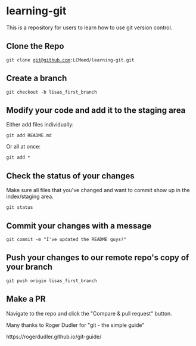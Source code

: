 # learning-git
This is a repository for users to learn how to use git version control.

## Clone the Repo
<code>git clone git@github.com:LCMeed/learning-git.git</code>

## Create a branch
<code>git checkout -b lisas_first_branch</code>

## Modify your code and add it to the staging area
Either add files individually:

<code>git add README.md</code>

Or all at once:

<code>git add *</code>

## Check the status of your changes
Make sure all files that you've changed and want to commit show up in the index/staging area.

<code>git status</code>

## Commit your changes with a message

<code>git commit -m "I've updated the README guys!"</code>

## Push your changes to our remote repo's copy of your branch

<code>git push origin lisas_first_branch</code>

## Make a PR

Navigate to the repo and click the "Compare & pull request" button.



Many thanks to Roger Dudler for "git - the simple guide"

<link>https://rogerdudler.github.io/git-guide/</link>
